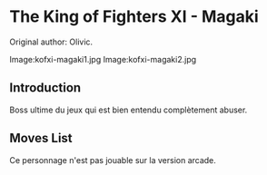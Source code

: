 # The King of Fighters XI - Magaki

Original author: Olivic.

Image:kofxi-magaki1.jpg Image:kofxi-magaki2.jpg

## Introduction

Boss ultime du jeux qui est bien entendu complètement abuser.

## Moves List

Ce personnage n'est pas jouable sur la version arcade.
